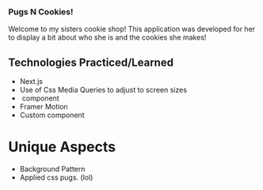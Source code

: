 ### Pugs N Cookies!

Welcome to my sisters cookie shop! This application was developed for her to display a bit about who she is and the cookies she makes!

## Technologies Practiced/Learned
 - Next.js
 - Use of Css Media Queries to adjust to screen sizes
 - <Image> component
 - Framer Motion
 - Custom <Page> component

# Unique Aspects
- Background Pattern 
- Applied css pugs. (lol)
